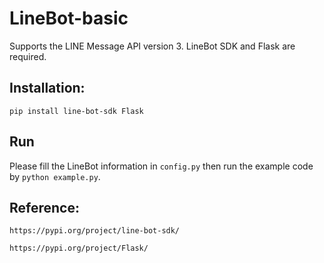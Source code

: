 # LineBot-basic

Supports the LINE Message API version 3. LineBot SDK and Flask are required.

## Installation:

`pip install line-bot-sdk Flask`

## Run
Please fill the LineBot information in `config.py` then run the example code by
`python example.py`.

## Reference: 

`https://pypi.org/project/line-bot-sdk/`

`https://pypi.org/project/Flask/`



